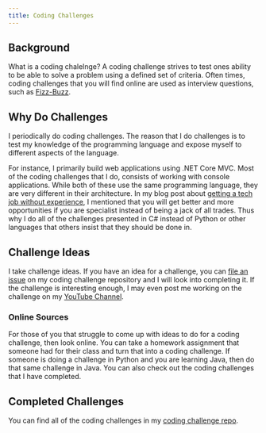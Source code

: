 ```yaml
---
title: Coding Challenges
---
```


## Background

What is a coding chalelnge? A coding challenge strives to test ones ability to be able to solve a
problem using a defined set of criteria. Often times, coding challenges that you will find online are
used as interview questions, such as
<a href="https://github.com/almostengr/coding-challenge/tree/main/fizzbuzz" target="_blank">Fizz-Buzz</a>.

## Why Do Challenges

I periodically do coding challenges. The reason that I do challenges is to test my knowledge of the
programming language and expose myself to different aspects of the language.

For instance, I primarily build web applications using .NET Core MVC.
Most of the coding challenges that I do, consists of working with console applications. While both
of these use the same programming language, they are very different in their architecture. In my blog
post about [getting a tech job without experience](/technology/2021.05.06-tech-job-with-no-experience),
I mentioned that you will get better and more opportunities if you are specialist instead of being a
jack of all trades. Thus why I do all of the challenges presented in C# instead of Python or
other languages that others insist that they should be done in.

## Challenge Ideas

I take challenge ideas. If you have an idea for a challenge, you can
<a href="https://github.com/almostengr/coding-challenge/issues" target="_blank">file an issue</a>
on my coding challenge repository and I will look into completing it. If the challenge is
interesting enough, I may even post me working on the challenge on my
<a href="https://www.youtube.com/channel/UC4HCouBLtXD1j1U_17aBqig?sub_confirmation=1" target="_blank">YouTube Channel</a>.

### Online Sources

For those of you that struggle to come up with ideas to do for a coding challenge, then look online.
You can take a homework assignment that someone had for their class and turn that into a coding
challenge. If someone is doing a challenge in Python and you are learning Java, then do that
same challenge in Java. You can also check out the coding challenges that I have completed.

## Completed Challenges

You can find all of the coding challenges in my
<a href="https://github.com/almostengr/coding-challenge" target="_blank">coding challenge repo</a>.